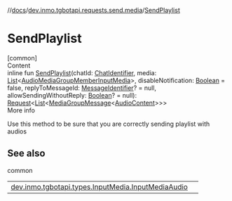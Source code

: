 //[docs](../../index.md)/[dev.inmo.tgbotapi.requests.send.media](index.md)/[SendPlaylist](-send-playlist.md)



# SendPlaylist  
[common]  
Content  
inline fun [SendPlaylist](-send-playlist.md)(chatId: [ChatIdentifier](../dev.inmo.tgbotapi.types/-chat-identifier/index.md), media: [List](https://kotlinlang.org/api/latest/jvm/stdlib/kotlin.collections/-list/index.html)<[AudioMediaGroupMemberInputMedia](../dev.inmo.tgbotapi.types.InputMedia/-audio-media-group-member-input-media/index.md)>, disableNotification: [Boolean](https://kotlinlang.org/api/latest/jvm/stdlib/kotlin/-boolean/index.html) = false, replyToMessageId: [MessageIdentifier](../dev.inmo.tgbotapi.types/index.md#%5Bdev.inmo.tgbotapi.types%2FMessageIdentifier%2F%2F%2FPointingToDeclaration%2F%5D%2FClasslikes%2F625018081)? = null, allowSendingWithoutReply: [Boolean](https://kotlinlang.org/api/latest/jvm/stdlib/kotlin/-boolean/index.html)? = null): [Request](../dev.inmo.tgbotapi.requests.abstracts/-request/index.md)<[List](https://kotlinlang.org/api/latest/jvm/stdlib/kotlin.collections/-list/index.html)<[MediaGroupMessage](../dev.inmo.tgbotapi.types.message.abstracts/-media-group-message/index.md)<[AudioContent](../dev.inmo.tgbotapi.types.message.content.media/-audio-content/index.md)>>>  
More info  


Use this method to be sure that you are correctly sending playlist with audios



## See also  
  
common  
  
| | |
|---|---|
| <a name="dev.inmo.tgbotapi.requests.send.media//SendPlaylist/#dev.inmo.tgbotapi.types.ChatIdentifier#kotlin.collections.List[dev.inmo.tgbotapi.types.InputMedia.AudioMediaGroupMemberInputMedia]#kotlin.Boolean#kotlin.Long?#kotlin.Boolean?/PointingToDeclaration/"></a>[dev.inmo.tgbotapi.types.InputMedia.InputMediaAudio](../dev.inmo.tgbotapi.types.InputMedia/-input-media-audio/index.md)| <a name="dev.inmo.tgbotapi.requests.send.media//SendPlaylist/#dev.inmo.tgbotapi.types.ChatIdentifier#kotlin.collections.List[dev.inmo.tgbotapi.types.InputMedia.AudioMediaGroupMemberInputMedia]#kotlin.Boolean#kotlin.Long?#kotlin.Boolean?/PointingToDeclaration/"></a>|
  
  



